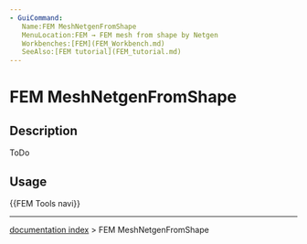 ```yaml
---
- GuiCommand:
   Name:FEM MeshNetgenFromShape
   MenuLocation:FEM → FEM mesh from shape by Netgen
   Workbenches:[FEM](FEM_Workbench.md)
   SeeAlso:[FEM tutorial](FEM_tutorial.md)
---
```


# FEM MeshNetgenFromShape

## Description

ToDo

## Usage




 {{FEM Tools navi}}

---
[documentation index](../README.md) > FEM MeshNetgenFromShape

